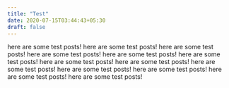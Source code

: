 ```yaml
---
title: "Test"
date: 2020-07-15T03:44:43+05:30
draft: false
---
```


here are some test posts! here are some test posts! here are some test posts! here are some test posts! here are some test posts! here are some test posts! here are some test posts! here are some test posts! here are some test posts! here are some test posts! here are some test posts! here are some test posts! here are some test posts!
